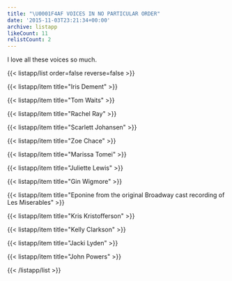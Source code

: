 ```yaml
---
title: "\U0001F4AF VOICES IN NO PARTICULAR ORDER"
date: '2015-11-03T23:21:34+00:00'
archive: listapp
likeCount: 11
relistCount: 2
---
```


I love all these voices so much.

<!--more-->

{{< listapp/list order=false reverse=false >}}

   {{< listapp/item title="Iris Dement" >}}

   {{< listapp/item title="Tom Waits" >}}

   {{< listapp/item title="Rachel Ray" >}}

   {{< listapp/item title="Scarlett Johansen" >}}

   {{< listapp/item title="Zoe Chace" >}}

   {{< listapp/item title="Marissa Tomei" >}}

   {{< listapp/item title="Juliette Lewis" >}}

   {{< listapp/item title="Gin Wigmore" >}}

   {{< listapp/item title="Eponine from the original Broadway cast recording of Les Miserables" >}}

   {{< listapp/item title="Kris Kristofferson" >}}

   {{< listapp/item title="Kelly Clarkson" >}}

   {{< listapp/item title="Jacki Lyden" >}}

   {{< listapp/item title="John Powers" >}}

{{< /listapp/list >}}

